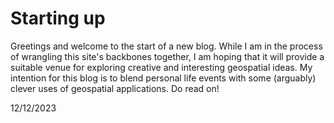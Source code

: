 <main>

<h1> Starting up </h1>

<p1> Greetings and welcome to the start of a new blog. While I am in the process of wrangling this site's backbones together, I am hoping that it will provide a suitable venue for 
exploring creative and interesting geospatial ideas. My intention for this blog is to blend personal life events with some (arguably) clever uses of geospatial applications. Do read on! <br> </p1>

<p2> 12/12/2023 </p2>



</main>

